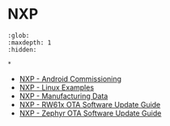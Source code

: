 # NXP

```{toctree}
:glob:
:maxdepth: 1
:hidden:

*
```

-   [NXP - Android Commissioning](./nxp_k32w_android_commissioning.md)
-   [NXP - Linux Examples](./nxp_imx8m_linux_examples.md)
-   [NXP - Manufacturing Data](./nxp_manufacturing_flow.md)
-   [NXP - RW61x OTA Software Update Guide](./nxp_rw61x_ota_software_update.md)
-   [NXP - Zephyr OTA Software Update Guide](./nxp_zephyr_ota_software_update.md)
